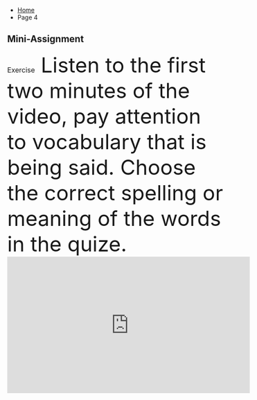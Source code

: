 <ul class="breadcrumb">
  <li><a href="https://anastasiamarkina1.github.io/SML209/">Home</a></li>
  <li>Page 4</li>
</ul>
<h2>Mini-Assignment</h2>
<p><font size="3">Exercise</font><font size="8"> Listen to the first two minutes of the video, pay attention to vocabulary that is being said. Choose the correct spelling or meaning of the words in the quize.</font>   
<iframe width="560" height="315" src="https://www.youtube.com/embed/gsF18lz5rOA" frameborder="0" gesture="media" allow="encrypted-media" allowfullscreen></iframe>

